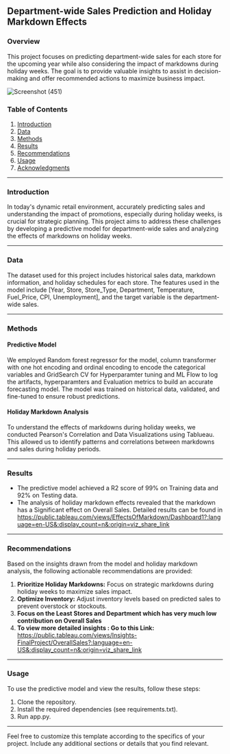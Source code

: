 ## Department-wide Sales Prediction and Holiday Markdown Effects

### Overview

This project focuses on predicting department-wide sales for each store for the upcoming year while also considering the impact of markdowns during holiday weeks. The goal is to provide valuable insights to assist in decision-making and offer recommended actions to maximize business impact.

![Screenshot (451)](https://github.com/Sukumar9944/Department-wide-Sales-Prediction-and-Holiday-Markdown-Effects/assets/132226144/e702677a-df77-43f1-8064-3799fa91d529)


### Table of Contents

1. [Introduction](#introduction)
2. [Data](#data)
3. [Methods](#methods)
4. [Results](#results)
5. [Recommendations](#recommendations)
6. [Usage](#usage)
7. [Acknowledgments](#acknowledgments)

---

### Introduction

In today's dynamic retail environment, accurately predicting sales and understanding the impact of promotions, especially during holiday weeks, is crucial for strategic planning. This project aims to address these challenges by developing a predictive model for department-wide sales and analyzing the effects of markdowns on holiday weeks.

---

### Data

The dataset used for this project includes historical sales data, markdown information, and holiday schedules for each store. The features used in the model include [Year, Store, Store_Type, Department, Temperature, Fuel_Price, CPI, Unemployment], and the target variable is the department-wide sales.

---

### Methods

#### Predictive Model

We employed Random forest regressor for the model, column transformer with one hot encoding and ordinal encoding to encode the categorical variables and GridSearch CV for Hyperparamter tuning and ML Flow to log the artifacts, hyperparamters and Evaluation metrics to build an accurate forecasting model. The model was trained on historical data, validated, and fine-tuned to ensure robust predictions.

#### Holiday Markdown Analysis

To understand the effects of markdowns during holiday weeks, we conducted Pearson's Correlation and Data Visualizations using Tablueau. This allowed us to identify patterns and correlations between markdowns and sales during holiday periods.

---

### Results

- The predictive model achieved a R2 score of 99% on Training data and 92% on Testing data.
- The analysis of holiday markdown effects revealed that the markdown has a Significant effect on Overall Sales. Detailed results can be found in
  https://public.tableau.com/views/EffectsOfMarkdown/Dashboard1?:language=en-US&:display_count=n&:origin=viz_share_link

---

### Recommendations

Based on the insights drawn from the model and holiday markdown analysis, the following actionable recommendations are provided:

1. **Prioritize Holiday Markdowns:** Focus on strategic markdowns during holiday weeks to maximize sales impact.
2. **Optimize Inventory:** Adjust inventory levels based on predicted sales to prevent overstock or stockouts.
3. **Focus on the Least Stores and Department which has very much low contribution on Overall Sales**
4. **To view more detailed insights : Go to this Link:**
   https://public.tableau.com/views/Insights-FinalProject/OverallSales?:language=en-US&:display_count=n&:origin=viz_share_link

---

### Usage

To use the predictive model and view the results, follow these steps:

1. Clone the repository.
2. Install the required dependencies (see requirements.txt).
3. Run app.py.

---

Feel free to customize this template according to the specifics of your project. Include any additional sections or details that you find relevant.
